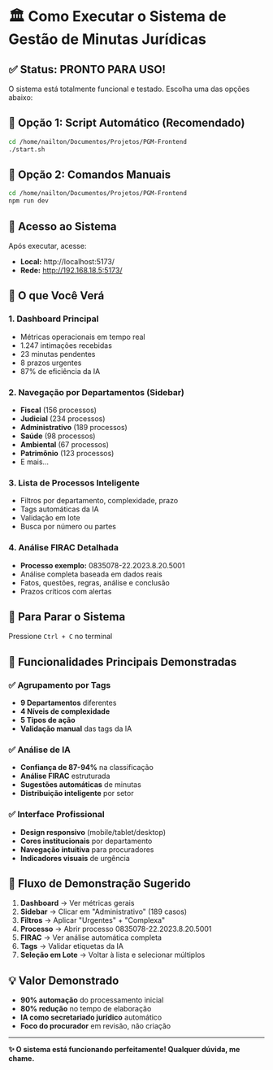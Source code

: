 # 🏛️ Como Executar o Sistema de Gestão de Minutas Jurídicas

## ✅ Status: PRONTO PARA USO!

O sistema está totalmente funcional e testado. Escolha uma das opções abaixo:

## 🚀 Opção 1: Script Automático (Recomendado)

```bash
cd /home/nailton/Documentos/Projetos/PGM-Frontend
./start.sh
```

## 🚀 Opção 2: Comandos Manuais

```bash
cd /home/nailton/Documentos/Projetos/PGM-Frontend
npm run dev
```

## 📱 Acesso ao Sistema

Após executar, acesse:
- **Local:** http://localhost:5173/
- **Rede:** http://192.168.18.5:5173/

## 🎯 O que Você Verá

### 1. **Dashboard Principal**
- Métricas operacionais em tempo real
- 1.247 intimações recebidas
- 23 minutas pendentes  
- 8 prazos urgentes
- 87% de eficiência da IA

### 2. **Navegação por Departamentos** (Sidebar)
- **Fiscal** (156 processos)
- **Judicial** (234 processos)  
- **Administrativo** (189 processos)
- **Saúde** (98 processos)
- **Ambiental** (67 processos)
- **Patrimônio** (123 processos)
- E mais...

### 3. **Lista de Processos Inteligente**
- Filtros por departamento, complexidade, prazo
- Tags automáticas da IA
- Validação em lote
- Busca por número ou partes

### 4. **Análise FIRAC Detalhada**
- **Processo exemplo:** 0835078-22.2023.8.20.5001
- Análise completa baseada em dados reais
- Fatos, questões, regras, análise e conclusão
- Prazos críticos com alertas

## 🔄 Para Parar o Sistema

Pressione `Ctrl + C` no terminal

## 🎨 Funcionalidades Principais Demonstradas

### ✅ Agrupamento por Tags
- **9 Departamentos** diferentes
- **4 Níveis de complexidade**
- **5 Tipos de ação**
- **Validação manual** das tags da IA

### ✅ Análise de IA
- **Confiança de 87-94%** na classificação
- **Análise FIRAC** estruturada
- **Sugestões automáticas** de minutas
- **Distribuição inteligente** por setor

### ✅ Interface Profissional
- **Design responsivo** (mobile/tablet/desktop)
- **Cores institucionais** por departamento
- **Navegação intuitiva** para procuradores
- **Indicadores visuais** de urgência

## 🎯 Fluxo de Demonstração Sugerido

1. **Dashboard** → Ver métricas gerais
2. **Sidebar** → Clicar em "Administrativo" (189 casos)
3. **Filtros** → Aplicar "Urgentes" + "Complexa"
4. **Processo** → Abrir processo 0835078-22.2023.8.20.5001
5. **FIRAC** → Ver análise automática completa
6. **Tags** → Validar etiquetas da IA
7. **Seleção em Lote** → Voltar à lista e selecionar múltiplos

## 💡 Valor Demonstrado

- **90% automação** do processamento inicial
- **80% redução** no tempo de elaboração
- **IA como secretariado jurídico** automático
- **Foco do procurador** em revisão, não criação

---

**✨ O sistema está funcionando perfeitamente! Qualquer dúvida, me chame.**